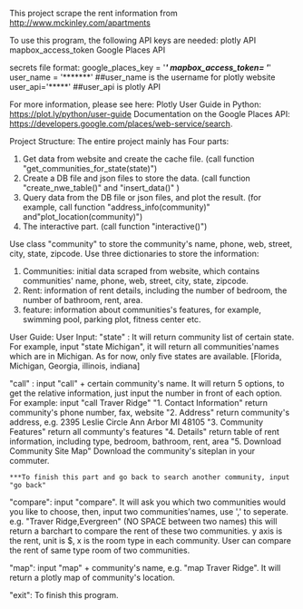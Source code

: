 This project scrape the rent information from http://www.mckinley.com/apartments

To use this program, the following API keys are needed:
plotly API
mapbox_access_token
Google Places API

secrets file format:
google_places_key = '*******'
mapbox_access_token= '*******'
user_name = '*******'  ##user_name is the username for plotly website
user_api='*****'       ##user_api is plotly API

For more information, please see here:
Plotly User Guide in Python:   https://plot.ly/python/user-guide
Documentation on the Google Places API: https://developers.google.com/places/web-service/search. 

Project Structure:
The entire project mainly has Four parts:
1. Get data from website and create the cache file. (call function "get_communities_for_state(state)")
2. Create a DB file and json files to store the data. (call function "create_nwe_table()" and "insert_data()" )
3. Query data from the DB file or json files, and plot the result. (for example, call function "address_info(community)" and"plot_location(community)")
4. The interactive part. (call function "interactive()")


Use class "community" to store the community's name, phone, web, street, city, state, zipcode.
Use three dictionaries to store the information:
1. Communities: initial data scraped from website, which contains communities' name, phone, web, street, city, state, zipcode.
2. Rent: information of rent details, including the number of bedroom, the number of bathroom, rent, area.
3. feature: information about communities's features, for example, swimming pool, parking plot, fitness center etc.


User Guide:
User Input:
"state" : It will return community list of certain state. 
	For example, input "state Michigan", it will return all communities'names which are in Michigan.
	As for now, only five states are available. [Florida, Michigan, Georgia, illinois, indiana]

"call" : input "call" + certain community's name. It will return 5 options, to get the relative information,
	just input the number in front of each option.
	For example: input "call Traver Ridge"
	"1. Contact Information"  	 return community's phone number, fax, website
	"2. Address"              	 return community's address, e.g. 2395 Leslie Circle Ann Arbor MI 48105
	"3. Community Features"	  	 return all communty's features
	"4. Details"		  	 return table of rent information, including type, bedroom, bathroom, rent, area
	"5. Download Community Site Map" Download the community's siteplan in your commuter.

	***To finish this part and go back to search another community, input "go back"

"compare": input "compare". It will ask you which two communities would you like to choose,
	then, input two communities'names, use ',' to seperate. 
	e.g. "Traver Ridge,Evergreen" (NO SPACE between two names)
	this will return a barchart to compare the rent of these two communities.
	y axis is the rent, unit is $, x is the room type in each community. 
	User can compare the rent of same type room of two communities. 

"map":	input "map" + community's name, e.g. "map Traver Ridge". It will return a plotly map of community's location.

"exit": To finish this program.

